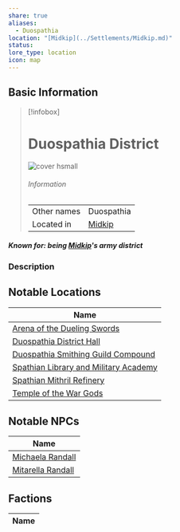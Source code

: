 ```yaml
---
share: true
aliases:
  - Duospathia
location: "[Midkip](../Settlements/Midkip.md)"
status: 
lore_type: location
icon: map
---
```

## Basic Information
> [!infobox]
> # Duospathia District
> ![cover hsmall](insertimage.png)
> ###### Information
> |   |  |
> | ---- | ---- |
> | Other names | Duospathia|
> | Located in | [Midkip](../Settlements/Midkip.md)|
##### Known for: being [Midkip](../Settlements/Midkip.md)'s army district
### Description
## Notable Locations
| Name                                                                                                    |
| ------------------------------------------------------------------------------------------------------- |
| [Arena of the Dueling Swords](../Buildings/Arena%20of%20the%20Dueling%20Swords.md)                     |
| [Duospathia District Hall](../Buildings/Duospathia%20District%20Hall.md)                           |
| [Duospathia Smithing Guild Compound](../Buildings/Duospathia%20Smithing%20Guild%20Compound.md)       |
| [Spathian Library and Military Academy](../Buildings/Spathian%20Library%20and%20Military%20Academy.md) |
| [Spathian Mithril Refinery](../Buildings/Spathian%20Mithril%20Refinery.md)                         |
| [Temple of the War Gods](../Buildings/Temple%20of%20the%20War%20Gods.md)                               |

## Notable NPCs
| Name                                             |
| ------------------------------------------------ |
| [Michaela Randall](../../../Michaela%20Randall.md)   |
| [Mitarella Randall](../../../Mitarella%20Randall.md) |

## Factions
| Name |
| ---- |

